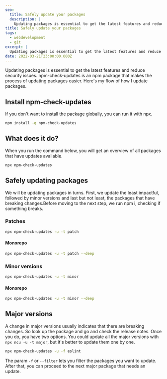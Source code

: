 ```yaml
---
seo:
  title: Safely update your packages
  description: |
    Updating packages is essential to get the latest features and reduce security issues. npm-check-updates is an npm package that makes the process of updating packages easier. This post shows what's my flow of updating packages.
title: Safely update your packages
tags:
  - webdevelopment
  - git
excerpt: |
  Updating packages is essential to get the latest features and reduce security issues. npm-check-updates is an npm package that makes the process of updating packages easier. This post shows what's my flow of updating packages.
date: 2022-03-21T23:00:00.000Z
---
```


Updating packages is essential to get the latest features and reduce security
issues. npm-check-updates is an npm package that makes the process of updating
packages easier. Here's my flow of how I update packages.

## Install npm-check-updates

If you don't want to install the package globally, you can run it with npx.

```bash
npm install -g npm-check-updates
```

## What does it do?

When you run the command below, you will get an overview of all packages that
have updates available.&#x20;

```bash
npx npm-check-updates
```

## Safely updating packages

We will be updating packages in turns. First, we update the least impactful,
followed by minor versions and last but not least, the packages that have
breaking changes.Before moving to the next step, we run npm i, checking if
something breaks.

### Patches

```bash
npx npm-check-updates -u -t patch
```

#### Monorepo

```bash
npx npm-check-updates -u -t patch --deep
```

### Minor versions

```bash
npx npm-check-updates -u -t minor
```

#### Monorepo

```bash
npx npm-check-updates -u -t minor --deep
```

## Major versions

A change in major versions usually indicates that there are breaking changes. So
look up the package and go and check the release notes. Once you do, you have
two options. You could update all the major versions with `npx ncu -u -t major`,
but it's better to update them one by one.

```bash
npx npm-check-updates -u -f eslint
```

The param `-f` or `--filter` lets you filter the packages you want to update.
After that, you can proceed to the next major package that needs an update.
